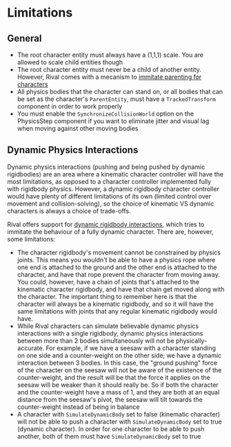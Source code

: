 
# Limitations

## General

* The root character entity must always have a (1,1,1) scale. You are allowed to scale child entities though
* The root character entity must never be a child of another entity. However, Rival comes with a mecanism to [immitate parenting for characters](./How_To/parenting.md) 
* All physics bodies that the character can stand on, or all bodies that can be set as the character's `ParentEntity`, must have a `TrackedTransform` component in order to work properly
* You must enable the `SynchronizeCollisionWorld` option on the PhysicsStep component if you want to eliminate jitter and visual lag when moving against other moving bodies

## Dynamic Physics Interactions

Dynamic physics interactions (pushing and being pushed by dynamic rigidbodies) are an area where a kinematic character controller will have the most limitations, as opposed to a character controller implemented fully with rigidbody physics. However, a dynamic rigidbody character controller would have plenty of different limitations of its own (limited control over movement and collision-solving), so the choice of kinematic VS dynamic characters is always a choice of trade-offs.

Rival offers support for [dynamic rigidbody interactions](./How_To/dynamic-body-interaction.md), which tries to immitate the behaviour of a fully dynamic character. There are, however, some limitations:

* The character rigidbody's movement cannot be constrained by physics joints. This means you wouldn't be able to have a physics rope where one end is attached to the ground and the other end is attached to the character, and have that rope prevent the character from moving away. You could, however, have a chain of joints that's attached to the kinematic character rigidbody, and have that chain get moved along with the character. The important thing to remember here is that the character will always be a kinematic rigidbody, and so it will have the same limitations with joints that any regular kinematic rigidbody would have.
* While Rival characters can simulate believable dynamic physics interactions with a single rigidbody, dynamic physics interactions between more than 2 bodies simultaneously will not be physically-accurate. For example, if we have a seesaw with a character standing on one side and a counter-weight on the other side; we have a dynamic interaction between 3 bodies. In this case, the "ground pushing" force of the character on the seesaw will not be aware of the existence of the counter-weight, and the result will be that the force it applies on the seesaw will be weaker than it should really be. So if both the character and the counter-weight have a mass of 1, and they are both at an equal distance from the seesaw's pivot, the seesaw will tilt towards the counter-weight instead of being in balance
* A character with `SimulateDynamicBody` set to false (kinematic character) will not be able to push a character with `SimulateDynamicBody` set to true (dynamic character). In order for one character to be able to push another, both of them must have `SimulateDynamicBody` set to true